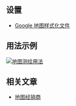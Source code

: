 ﻿## 设置

- [Google 地图样式化文件](/api/static/documentation/components/map-topography/181115_D6_maps_styling.json)

## 用法示例

[![地图测绘用法](/api/static/documentation/components/map-topography/map-topography_usage.png)](/api/static/documentation/components/map-topography/map-topography_usage.png)

## 相关文章

- [地图经销商](/pattern/MapDealer?styleguide-components-enabled=true&react--example-components-enabled=true)

